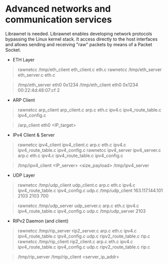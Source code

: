 Advanced networks and communication services 
============================================

Librawnet is needed. Librawnet enables developing network protocols bypassing the Linux kernel 
stack. It access directly to the host interfaces and allows sending and
receiving "raw" packets by means of a Packet Socket.

* ETH Layer
> rawnetcc /tmp/eth_client eth_client.c eth.c 
> rawnetcc /tmp/eth_server eth_server.c eth.c 

> /tmp/eth_server eth0 0x1234
> /tmp/eth_client eth0 0x1234 00:22:4d:48:07:cf 2


* ARP Client
> rawnetcc arp_client arp_client.c arp.c eth.c ipv4.c ipv4_route_table.c ipv4_config.c

> /arp_client eth0 <IP_target>


* IPv4 Client & Server
> rawnetcc ipv4_client ipv4_client.c arp.c eth.c ipv4.c ipv4_route_table.c ipv4_config.c
> rawnetcc ipv4_server ipv4_server.c arp.c eth.c ipv4.c ipv4_route_table.c ipv4_config.c

> /tmp/ipv4_client <prot> <IP_server> <size_payload>
> /tmp/ipv4_server <prot>

* UDP Layer

> rawnetcc /tmp/udp_client udp_client.c arp.c eth.c ipv4.c ipv4_route_table.c ipv4_config.c udp.c
> /tmp/udp_client 163.117.144.101 2103 2103 700

> rawnetcc /tmp/udp_server udp_server.c arp.c eth.c ipv4.c ipv4_route_table.c ipv4_config.c udp.c
> /tmp/udp_server 2103

* RIPv2 Daemon (and client)
> rawnetcc /tmp/rip_server rip2_server.c arp.c eth.c ipv4.c ipv4_route_table.c ipv4_config.c udp.c ripv2_route_table.c rip.c
> rawnetcc /tmp/rip_client rip2_client.c arp.c eth.c ipv4.c ipv4_route_table.c ipv4_config.c udp.c ripv2_route_table.c rip.c

> /tmp/rip_server
> /tmp/rip_client <server_ip_addr>

